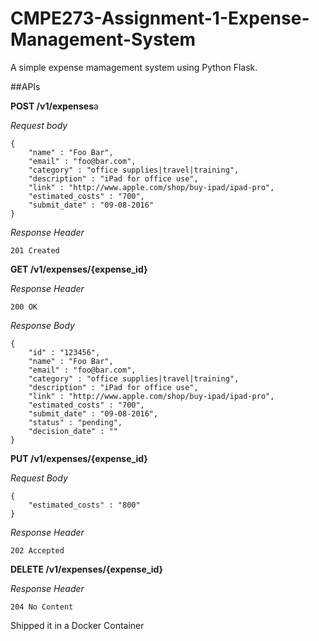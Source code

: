 # CMPE273-Assignment-1-Expense-Management-System

A simple expense mamagement system using Python Flask.

##APIs

**POST /v1/expenses**a

*Request body*
```
{
    "name" : "Foo Bar",
    "email" : "foo@bar.com",
    "category" : "office supplies|travel|training",
    "description" : "iPad for office use",
    "link" : "http://www.apple.com/shop/buy-ipad/ipad-pro",
    "estimated_costs" : "700",
    "submit_date" : "09-08-2016"
}
```

*Response Header*
```
201 Created
```

**GET /v1/expenses/{expense_id}**

*Response Header*
```
200 OK
```

*Response Body*

```
{
    "id" : "123456",
    "name" : "Foo Bar",
    "email" : "foo@bar.com",
    "category" : "office supplies|travel|training",
    "description" : "iPad for office use",
    "link" : "http://www.apple.com/shop/buy-ipad/ipad-pro",
    "estimated_costs" : "700",
    "submit_date" : "09-08-2016",
    "status" : "pending",
    "decision_date" : ""
}
```

**PUT /v1/expenses/{expense_id}**

*Request Body*

```
{
    "estimated_costs" : "800"
}
```

*Response Header*

```
202 Accepted
```

**DELETE /v1/expenses/{expense_id}**

*Response Header*

```
204 No Content
```

Shipped it in a Docker Container
